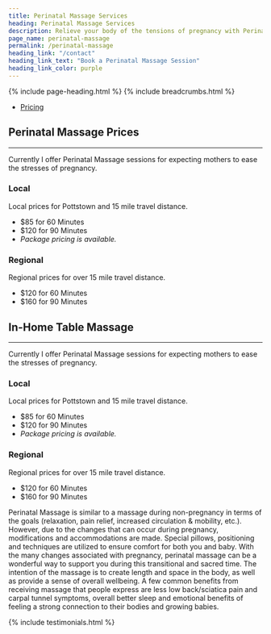 ```yaml
---
title: Perinatal Massage Services
heading: Perinatal Massage Services
description: Relieve your body of the tensions of pregnancy with Perinatal massage therapy.
page_name: perinatal-massage
permalink: /perinatal-massage
heading_link: "/contact"
heading_link_text: "Book a Perinatal Massage Session"
heading_link_color: purple
---
```


{% include page-heading.html %}
{% include breadcrumbs.html %}

<!--=== Profile ===-->
<div class="container content profile">
  <div class="row">
    <!--Left Sidebar-->
    <div class="col-md-3">
      <ul class="list-group sidebar-nav-v1" id="sidebar-nav-1">
        <li class="list-group-item">
          <a class="collapse-link" data-toggle="collapse" href="#collapseOne" aria-expanded="false" aria-controls="collapseOne">Pricing</a>
        </li>
      </ul>
    </div>
    <!--End Left Sidebar-->
    <!-- Profile Content -->
    <div class="col-md-9">
      <div class="profile-body">
        <div class="profile-bio">
          <div class="row">
            <div class="col-md-12">   
              <div class="collapse in" id="collapseZero">
                <h2>Perinatal Massage Prices</h2>
                <hr>
                <p>Currently I offer Perinatal Massage sessions for expecting mothers to ease the stresses of pregnancy.</p>
                <h3>Local</h3>
                <p>Local prices for Pottstown and 15 mile travel distance.</p>
                <ul>
                  <li>$85 for 60 Minutes</li>
                  <li>$120 for 90 Minutes</li>
                  <li><em>Package pricing is available.</em></li>
                </ul>
                <h3>Regional</h3>
                <p>Regional prices for over 15 mile travel distance.</p>
                <ul>
                  <li>$120 for 60 Minutes</li>
                  <li>$160 for 90 Minutes</li>
                </ul>
              </div>
              <div class="collapse" id="collapseOne">
                <h2>In-Home Table Massage</h2>
                <hr>
                <p>Currently I offer Perinatal Massage sessions for expecting mothers to ease the stresses of pregnancy.</p>
                <h3>Local</h3>
                <p>Local prices for Pottstown and 15 mile travel distance.</p>
                <ul>
                  <li>$85 for 60 Minutes</li>
                  <li>$120 for 90 Minutes</li>
                  <li><em>Package pricing is available.</em></li>
                </ul>
                <h3>Regional</h3>
                <p>Regional prices for over 15 mile travel distance.</p>
                <ul>
                  <li>$120 for 60 Minutes</li>
                  <li>$160 for 90 Minutes</li>
                </ul>
              </div>
            </div>
          </div>
        </div><!--/end row-->
      </div>
    </div>
    <!-- End Profile Content -->
  </div><!--/end row-->
  <div class="row clear">
    <p>Perinatal Massage is similar to a massage during non-pregnancy in terms of the goals (relaxation, pain relief, increased circulation & mobility, etc.). However, due to the changes that can occur during pregnancy, modifications and accommodations are made. Special pillows, positioning and techniques are utilized to ensure comfort for both you and baby. With the many changes associated with pregnancy, perinatal massage can be a wonderful way to support you during this transitional and sacred time. The intention of the massage is to create length and space in the body, as well as provide a sense of overall wellbeing. A few common benefits from receiving massage that people express are less low back/sciatica pain and carpal tunnel symptoms, overall better sleep and emotional benefits of feeling a strong connection to their bodies and growing babies.</p>
  </div>
  {% include testimonials.html %}
</div>
<!--=== End Profile ===-->
